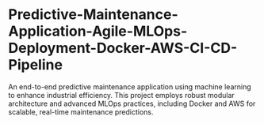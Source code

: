 # Predictive-Maintenance-Application-Agile-MLOps-Deployment-Docker-AWS-CI-CD-Pipeline
An end-to-end predictive maintenance application using machine learning to enhance industrial efficiency. This project employs robust modular architecture and advanced MLOps practices, including Docker and AWS for scalable, real-time maintenance predictions.
